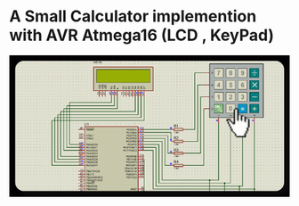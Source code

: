 # A Small Calculator implemention with AVR Atmega16 (LCD , KeyPad)

![](https://github.com/behnamasaei/Electronic-Projects/blob/main/AVR/Small_Calculator/Untitled%20Project/Untitled%20Project.gif)
